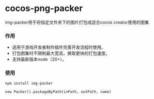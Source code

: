 # **cocos-png-packer**

img-packer用于将指定文件夹下的图片打包成适合cocos creator使用的图集

### 作用

* 适用于游戏开发者制作插件完善开发流程时使用。
* 打包图集时不限制最大宽高，换取更快的打包速度。
* 支持最新版本node（20+）。

### 使用

```
npm install img-packer
```

```
new Packer().packageByPath(inPath, outPath, name)
```
